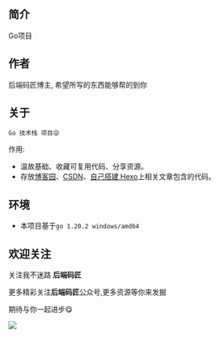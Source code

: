 ## 简介
Go项目

## 作者

后端码匠博主, 希望所写的东西能够帮的到你

## 关于

`Go 技术栈 项目😜`   

 作用:   

- 温故基础、收藏可复用代码、分享资源。
- 存放[博客园](https://www.cnblogs.com/mzdljgz/)、[CSDN](https://blog.csdn.net/weixin_43874301)、[自己搭建 Hexo](https://codingce.com.cn/)上相关文章包含的代码。

## 环境

- 本项目基于```go 1.20.2 windows/amd64```

## 欢迎关注

关注我不迷路  **后端码匠** 

更多精彩关注**后端码匠**公众号,更多资源等你来发掘    

期待与你一起进步😋

![](https://cdn.jsdelivr.net/gh/xzMhehe/StaticFile_CDN/static/img/202108311552149.png)
